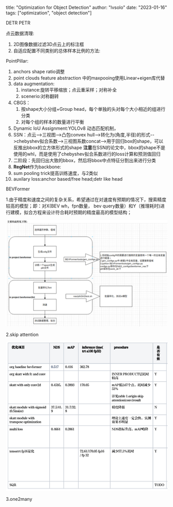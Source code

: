 title: "Optimization for Object Detection"
author: "lvsolo"
date: "2023-01-16"
tags: ["optimization", "object detection"]

DETR PETR

点云数据清理:

1. 2D图像数据过滤3D点云上的标注框
2. 自适应配置不同类别的总体样本比例的方法:

PointPillar:

1. anchors shape ratio调整
2. point clouds feature abstraction 中的maxpooing使用Linear+eigen库代替
3. data augmentation:
   1. instance:旋转平移缩放；点云重采样；对称补全
   2. scenerio:对称翻转
4. CBGS：
   1. 按shape大小分组+Group head，每个单独的头对每个大小相近的组进行分类
   2. 对每个组的样本的数量进行平衡
5. Dynamic IoU Assignment:YOLOv8 动态匹配机制，
6. SSN：点云-->三视图-->凸包convex hull-->转化为(角度,半径)的形式-->chebyshev拟合系数-->三视图系数concat-->用于回归box的shape，可以反推出bbox的立方体形式的shape
   **注意**在SSN的论文中，bbox的shape不是使用的whl，而是使用了chebyshev拟合系数进行的loss计算和预测值回归
7. 二阶段：先回归出大致的bbox，然后将bbox中点特征分割出来进行分类
8. **RegNet**作为backbone:
9. sum pooling trick提高训练速度，与2类似
10. auxilary loss:anchor based/free head;detr like head

BEVFormer

1.由于精度和速度之间的复杂关系，希望通过在对速度有预期的情况下，搜索精度较高的模型；即：对X(BEV wh，fpn数量， bev query数量）和Y（推理耗时)进行建模，拟合方程来设计符合耗时预期的精度最高的模型结构；

![1747725601441](image/optimization4OD/1747725601441.png)

2.skip attention

![1747726198447](image/optimization4OD/1747726198447.png)

3.one2many
